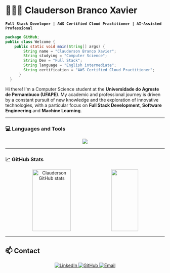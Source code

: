# 👨🏻‍💻 Clauderson Branco Xavier  

**`Full Stack Developer | AWS Certified Cloud Practitioner | AI-Assisted Professional `**  

```java
package GitHub;
public class Welcome {
    public static void main(String[] args) {
        String name = "Clauderson Branco Xavier";
        String studying = "Computer Science";
        String Dev = "Full Stack";
        String language = "English intermediate";
        String certification = "AWS Certified Cloud Practitioner"; 
      }
  }

```

Hi there! I'm a Computer Science student at the **Universidade do Agreste de Pernambuco (UFAPE)**. My academic and professional journey is driven by a constant pursuit of new knowledge and the exploration of innovative technologies, with a particular focus on **Full Stack Development**, **Software Engineering** and **Machine Learning**.  

---

### 💻 Languages and Tools

<p align="center">
  <a href="https://skillicons.dev">
    <img src="https://skillicons.dev/icons?i=c,python,java,js,ts,angular,css,html,aws,linux,mongodb,postgres,docker,spring,eclipse,vscode,github,git" />
  </a>
</p>

---

### 📈 GitHub Stats  

<div align="center">  
  <img width="49%" height="195px" src="https://github-readme-stats.vercel.app/api?username=ClaudersonXavier&show_icons=true&count_private=true&hide_border=true&title_color=007BFF&icon_color=007BFF&text_color=c9d1d9&bg_color=0d1117" alt="Clauderson GitHub stats" /> 
  <img width="41%" height="195px" src="https://github-readme-stats.vercel.app/api/top-langs/?username=ClaudersonXavier&layout=compact&hide_border=true&title_color=007BFF&text_color=c9d1d9&bg_color=0d1117" />
</div>

---

## 📫 Contact

<p align="center">
  <a href="https://www.linkedin.com/in/claudersonxavier" target="_blank">
    <img src="https://img.shields.io/badge/LinkedIn-ClaudersonXavier-blue?logo=linkedin&style=flat-square" alt="LinkedIn"/>
  </a>
  <a href="https://github.com/ClaudersonXavier" target="_blank">
    <img src="https://img.shields.io/badge/GitHub-ClaudersonXavier-black?logo=github&style=flat-square" alt="GitHub"/>
  </a>
  <a href="workclauderson98@gmail.com">
    <img src="https://img.shields.io/badge/Email-workclauderson98@gmail.com-red?logo=gmail&style=flat-square" alt="Email"/>
  </a>
</p>
